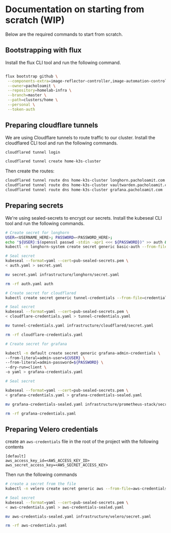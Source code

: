 # Documentation on starting from scratch (WIP)

Below are the required commands to start from scratch.

## Bootstrapping with flux

Install the flux CLI tool and run the following command.

```sh

flux bootstrap github \
 --components-extra=image-reflector-controller,image-automation-controller \
 --owner=pacholoamit \
 --repository=homelab-infra \
 --branch=master \
 --path=clusters/home \
 --personal \
 --token-auth
```

## Preparing cloudflare tunnels

We are using Cloudflare tunnels to route traffic to our cluster. Install the cloudflared CLI tool and run the following commands.

```sh
cloudflared tunnel login

cloudflared tunnel create home-k3s-cluster
```

Then create the routes:

```sh
cloudflared tunnel route dns home-k3s-cluster longhorn.pacholoamit.com
cloudflared tunnel route dns home-k3s-cluster vaultwarden.pacholoamit.com
cloudflared tunnel route dns home-k3s-cluster grafana.pacholoamit.com
```

## Preparing secrets

We're using sealed-secrets to encrypt our secrets. Install the kubeseal CLI tool and run the following commands.

```sh
# Create secret for longhorn
USER=<USERNAME_HERE>; PASSWORD=<PASSWORD_HERE>;
echo "${USER}:$(openssl passwd -stdin -apr1 <<< ${PASSWORD})" >> auth &&
kubectl -n longhorn-system create secret generic basic-auth --from-file=auth --dry-run=client -o yaml > auth.yaml &&

# Seal secret
kubeseal --format=yaml --cert=pub-sealed-secrets.pem \
< auth.yaml > secret.yaml

mv secret.yaml infrastructure/longhorn/secret.yaml

rm -rf auth.yaml auth

# Create secret for cloudflared
kubectl create secret generic tunnel-credentials --from-file=credentials.json=/Users/<USER>/.cloudflared/<UUID>.json --dry-run -o yaml > cloudflare-credentials.yaml

# Seal secret
kubeseal --format=yaml --cert=pub-sealed-secrets.pem \
< cloudflare-credentials.yaml > tunnel-credentials.yaml

mv tunnel-credentials.yaml infrastructure/cloudflared/secret.yaml

rm -rf cloudflare-credentials.yaml

# Create secret for grafana

kubectl -n default create secret generic grafana-admin-credentials \
--from-literal=admin-user=${USER} \
--from-literal=admin-password=${PASSWORD} \
--dry-run=client \
-o yaml > grafana-credentials.yaml

# Seal secret

kubeseal --format=yaml --cert=pub-sealed-secrets.pem \
< grafana-credentials.yaml > grafana-credentials-sealed.yaml

mv grafana-credentials-sealed.yaml infrastructure/prometheus-stack/secret.yaml

rm -rf grafana-credentials.yaml

```

## Preparing Velero credentials

create an `aws-credentials` file in the root of the project with the following contents

```aw
[default]
aws_access_key_id=<AWS_ACCESS_KEY_ID>
aws_secret_access_key=<AWS_SECRET_ACCESS_KEY>
```

Then run the following commands

```sh
# create a secret from the file
kubectl -n velero create secret generic aws --from-file=aws-credentials --dry-run=client -o yaml > aws-credentials.yaml

# Seal secret
kubeseal --format=yaml --cert=pub-sealed-secrets.pem \
< aws-credentials.yaml > aws-credentials-sealed.yaml

mv aws-credentials-sealed.yaml infrastructure/velero/secret.yaml

rm -rf aws-credentials.yaml
```
